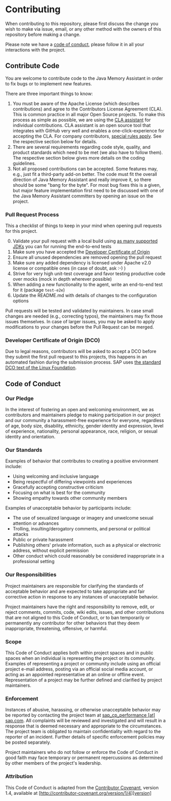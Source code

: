 # Contributing

When contributing to this repository, please first discuss the change you wish to make via issue, email, or any other method with the owners of this repository before making a change.

Please note we have a [code of conduct](#code-of-conduct), please follow it in all your interactions with the project.

## Contribute Code

You are welcome to contribute code to the Java Memory Assistant in order to fix bugs or to implement new features.

There are three important things to know:

1. You must be aware of the Apache License (which describes contributions) and agree to the Contributors License Agreement (CLA).
   This is common practice in all major Open Source projects. To make this process as simple as possible, we are using the [CLA assistant](https://cla-assistant.io/) for individual contributions.
   CLA assistant is an open source tool that integrates with GitHub very well and enables a one-click-experience for accepting the CLA.
   For company contributors, [special rules apply](#company-contributors).
   See the respective section below for details.
2. There are several requirements regarding code style, quality, and product standards which need to be met (we also have to follow them).
   The respective section below gives more details on the coding guidelines.
3. Not all proposed contributions can be accepted.
   Some features may, e.g., just fit a third-party add-on better.
   The code must fit the overall direction of Java Memory Assistant and really improve it, so there should be some "bang for the byte".
   For most bug fixes this is a given, but major feature implementation first need to be discussed with one of the Java Memory Assistant committers by opening an issue on the project.

### Pull Request Process

This a checklist of things to keep in your mind when opening pull requests for this project.

0. Validate your pull request with a local build using [as many supported JDKs](README.md#integration-tests) you can for running
   the end-to-end tests
1. Make sure you have accepted the [Developer Certificate of Origin](#developer-certificate-of-origin-dco)
2. Ensure all unused dependencies are removed opening the pull request
3. Make sure any added dependency is licensed under Apache v2.0 license or compatible ones (in case of doubt, ask :-) )
4. Strive for very high unit-test coverage and favor testing productive code over mocks
   (mock in depth wherever possible)
5. When adding a new functionality to the agent, write an end-to-end test for it
   (package `test-e2e`)
6. Update the README.md with details of changes to the configuration options

Pull requests will be tested and validated by maintainers. In case small changes are needed (e.g.,
correcting typos), the maintainers may fix those issues themselves. In case of larger issues, you
may be asked to apply modifications to your changes before the Pull Request can be merged.

### Developer Certificate of Origin (DCO)

Due to legal reasons, contributors will be asked to accept a DCO before they submit the first pull request to this projects, this happens in an automated fashion during the submission process. SAP uses [the standard DCO text of the Linux Foundation](https://developercertificate.org/).

## Code of Conduct

### Our Pledge

In the interest of fostering an open and welcoming environment, we as
contributors and maintainers pledge to making participation in our project and
our community a harassment-free experience for everyone, regardless of age, body
size, disability, ethnicity, gender identity and expression, level of experience,
nationality, personal appearance, race, religion, or sexual identity and
orientation.

### Our Standards

Examples of behavior that contributes to creating a positive environment
include:

* Using welcoming and inclusive language
* Being respectful of differing viewpoints and experiences
* Gracefully accepting constructive criticism
* Focusing on what is best for the community
* Showing empathy towards other community members

Examples of unacceptable behavior by participants include:

* The use of sexualized language or imagery and unwelcome sexual attention or
advances
* Trolling, insulting/derogatory comments, and personal or political attacks
* Public or private harassment
* Publishing others' private information, such as a physical or electronic
  address, without explicit permission
* Other conduct which could reasonably be considered inappropriate in a
  professional setting

### Our Responsibilities

Project maintainers are responsible for clarifying the standards of acceptable
behavior and are expected to take appropriate and fair corrective action in
response to any instances of unacceptable behavior.

Project maintainers have the right and responsibility to remove, edit, or
reject comments, commits, code, wiki edits, issues, and other contributions
that are not aligned to this Code of Conduct, or to ban temporarily or
permanently any contributor for other behaviors that they deem inappropriate,
threatening, offensive, or harmful.

### Scope

This Code of Conduct applies both within project spaces and in public spaces
when an individual is representing the project or its community. Examples of
representing a project or community include using an official project e-mail
address, posting via an official social media account, or acting as an appointed
representative at an online or offline event. Representation of a project may be
further defined and clarified by project maintainers.

### Enforcement

Instances of abusive, harassing, or otherwise unacceptable behavior may be
reported by contacting the project team at [sap_cp_performance [at] sap.com](mailto:sap_cp_performance@sap.com). All
complaints will be reviewed and investigated and will result in a response that
is deemed necessary and appropriate to the circumstances. The project team is
obligated to maintain confidentiality with regard to the reporter of an incident.
Further details of specific enforcement policies may be posted separately.

Project maintainers who do not follow or enforce the Code of Conduct in good
faith may face temporary or permanent repercussions as determined by other
members of the project's leadership.

### Attribution

This Code of Conduct is adapted from the [Contributor Covenant][homepage], version 1.4,
available at [http://contributor-covenant.org/version/1/4][version]

[homepage]: http://contributor-covenant.org
[version]: http://contributor-covenant.org/version/1/4/
